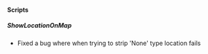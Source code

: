 
#### Scripts
##### ShowLocationOnMap
- Fixed a bug where when trying to strip 'None' type location fails
